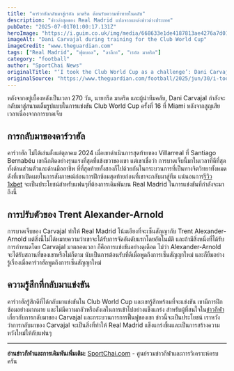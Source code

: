 ```yaml
---
title: "คาร์วาฮัลกลับมาสู่เรอัล มาดริด ต้อนรับความท้าทายในคลับ"
description: "ข่าวล่าสุดของ Real Madrid แปลจากแหล่งข่าวต่างประเทศ"
pubDate: "2025-07-01T01:00:17.131Z"
heroImage: "https://i.guim.co.uk/img/media/668633e1de4187813ae4276a7d01a7b7a1f1723a/0_0_3840_2713/master/3840.jpg?width=465&dpr=1&s=none&crop=none"
imageAlt: "Dani Carvajal during training for the Club World Cup"
imageCredit: "www.theguardian.com"
tags: ["Real Madrid", "ฟุตบอล", "ลาลีกา", "เรอัล มาดริด"]
category: "football"
author: "SportChai News"
originalTitle: "‘I took the Club World Cup as a challenge’: Dani Carvajal returns for Real Madrid"
originalSource: "https://www.theguardian.com/football/2025/jun/30/i-took-the-club-world-cup-as-a-challenge-dani-carvajal-returns-for-real-madrid"
---
```


หลังจากอยู่เบื้องหลังเป็นเวลา 270 วัน, นายกรีล มาดริด และผู้นำทีมคลับ, Dani Carvajal กำลังจะกลับมาสู่สนามเต็มรูปแบบในการแข่งขัน Club World Cup ครั้งที่ 16 ที่ Miami หลังจากสูญเสียเวลาเนื่องจากการบาดเจ็บ
## การกลับมาของคาร์วาฮัล
คาร์วาฮัล ไม่ได้เล่นตั้งแต่ตุลาคม 2024 เมื่อเขาดำเนินการสุดท้ายของ Villarreal ที่ Santiago Bernabéu เขาฉีกติดอย่างรุนแรงที่สุดที่แข้งขวาของเขา แต่เขาเชื่อว่า การบาดเจ็บนี้มาในเวลาที่ดีที่สุดทั้งด้านส่วนตัวและด้านมืออาชีพ ที่ที่สุดท้ายทั้งสองก็ไปด้วยกันในกระบวนการที่เป็นทางจิตวิทยาทั้งหมด ดังที่เขาเปิดเผยในการสัมภาษณ์ก่อนการฝึกซ้อมสุดท้ายก่อนที่เขาจะกลับมาสู่ทีม แน่นอนการ[รีวิว 1xbet](https://sportchai.com/%E0%B8%A3%E0%B8%B5%E0%B8%A7%E0%B8%B4%E0%B8%A7%E0%B8%84%E0%B8%B2%E0%B8%AA%E0%B8%B4%E0%B9%82%E0%B8%99/1xbet-%E0%B8%A3%E0%B8%A7%E0%B8%A7/) จะเป็นประโยชน์สำหรับแฟนๆที่ต้องการเดิมพันบน Real Madrid ในการแข่งขันที่กำลังจะมาถึงนี้
## การปรับตัวของ Trent Alexander-Arnold
การบาดเจ็บของ Carvajal ทำให้ Real Madrid โน้มเอียงที่จะเซ็นสัญญากับ Trent Alexander-Arnold แต่สิ่งนี้ไม่ได้หมายความว่าเขาจะได้รับการจัดอันดับแรกโดยอัตโนมัติ และถ้ามีสิ่งหนึ่งที่ได้รับการกำหนดโดย Carvajal มาตลอดเวลา ก็คือการแข่งขันอย่างดุเดือด ไม่ว่า Alexander-Arnold จะได้รับสถานที่ของเขาหรือไม่ก็ตาม นับเป็นการต้อนรับที่ดีเมื่อพูดถึงการเซ็นสัญญาใหม่ และก็ยิ้มอย่างรู้เรื่องเมื่อคาร์วาฮัลพูดถึงการเซ็นสัญญาใหม่
## ความรู้สึกที่กลับมาแข่งขัน
คาร์วาฮัลรู้สึกดีที่ได้กลับมาแข่งขันใน Club World Cup และเขารู้สึกพร้อมที่จะแข่งขัน เขามีการฝึกซ้อมอย่างมากมาย และไม่มีความกลัวหรือลังเลในการเข้าไปอย่างแข็งแกร่ง สำหรับผู้ที่สนใจใน[ข่าวกีฬา](https://sportchai.com/%e0%b8%82%e0%b9%88%e0%b8%b2%e0%b8%a7%e0%b8%9f%e0%b8%b8%e0%b8%95%e0%b8%9a%e0%b8%ad%e0%b8%a5/) เกี่ยวกับการกลับมาของ Carvajal และกระบวนการการฟื้นฟูของเขา ข่าวนี้จะเป็นประโยชน์
เราหวังว่าการกลับมาของ Carvajal จะเป็นสิ่งที่ทำให้ Real Madrid แข็งแกร่งขึ้นและเป็นการสร้างความหวังใหม่ให้กับแฟนๆ

---

**อ่านข่าวกีฬาและการเดิมพันเพิ่มเติม:** [SportChai.com](https://sportchai.com) - ศูนย์รวมข่าวกีฬาและการวิเคราะห์ครบครัน